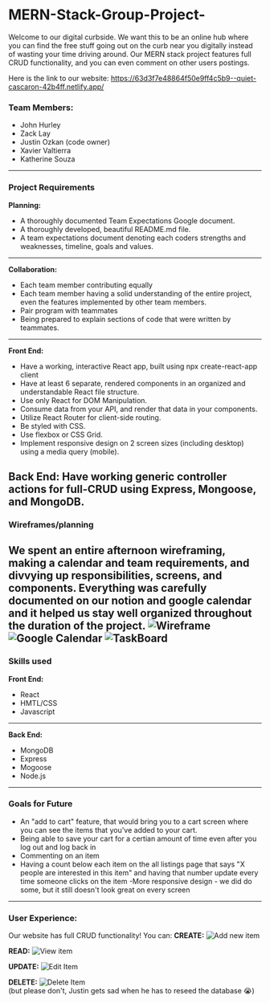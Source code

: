 # MERN-Stack-Group-Project-

Welcome to our digital curbside. We want this to be an online hub where you can find the free stuff going out on the curb near you digitally instead of wasting your time driving around. Our MERN stack project features full CRUD functionality, and you can even comment on other users postings.


Here is the link to our website: https://63d3f7e48864f50e9ff4c5b9--quiet-cascaron-42b4ff.netlify.app/

### Team Members:
- John Hurley
- Zack Lay
- Justin Ozkan (code owner)
- Xavier Valtierra
- Katherine Souza
--- 
### Project Requirements
**Planning:**
- A thoroughly documented Team Expectations Google document.
- A thoroughly developed, beautiful README.md file.
- A team expectations document denoting each coders strengths and weaknesses, timeline, goals and values.
--- 
**Collaboration:**
- Each team member contributing equally
- Each team member having a solid understanding of the entire project, even the features implemented by other team members.
- Pair program with teammates
- Being prepared to explain sections of code that were written by teammates.

--- 
**Front End:**
- Have a working, interactive React app, built using npx create-react-app client
- Have at least 6 separate, rendered components in an organized and understandable React file structure.
- Use only React for DOM Manipulation.
- Consume data from your API, and render that data in your components.
- Utilize React Router for client-side routing.
- Be styled with CSS.
- Use flexbox or CSS Grid.
- Implement responsive design on 2 screen sizes (including desktop) using a media query (mobile).

**Back End:**
Have working generic controller actions for full-CRUD using Express, Mongoose, and MongoDB.
---
### Wireframes/planning

We spent an entire afternoon wireframing, making a calendar and team requirements, and divvying up responsibilities, screens, and components. Everything was carefully documented on our notion and google calendar and it helped us stay well organized throughout the duration of the project.
![Wireframe](https://i.imgur.com/DCAQw8T.jpgy)
![Google Calendar](https://i.imgur.com/doXEwd1.png)
![TaskBoard](https://i.imgur.com/nZAX1Pq.png)
--- 
### Skills used
**Front End:**
- React
- HMTL/CSS
- Javascript
--- 
**Back End:**
- MongoDB
- Express
- Mogoose
- Node.js
--- 
### Goals for Future
- An "add to cart" feature, that would bring you to a cart screen where you can see the items that you've added to your cart.
- Being able to save your cart for a certian amount of time even after you log out and log back in
- Commenting on an item
- Having a count below each item on the all listings page that says "X people are interested in this item" and having that number update every time someone clicks on the item
-More responsive design - we did do some, but it still doesn't look great on every screen
---
### User Experience:
Our website has full CRUD functionality! You can:
**CREATE:**
![Add new item](https://i.imgur.com/Y1ysbtu.png)

**READ:**
![View item](https://i.imgur.com/C8HEZef.png)

**UPDATE:**
![Edit Item](https://i.imgur.com/cxEfGrx.png)

**DELETE:**
![Delete Item](https://i.imgur.com/6J3K9Pc.png)
<br>
(but please don't, Justin gets sad when he has to reseed the database :sob:)

